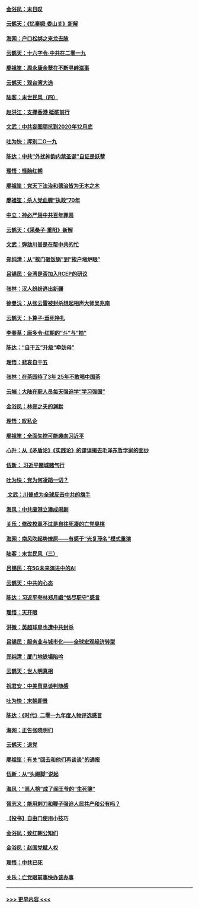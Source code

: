 #### [金浴凤：末日叹](../pages/nsc993/n11752359.md?t=12292155) 
#### [云鹤天：《忆秦娥‧娄山关》新解](../pages/nsc993/n11752348.md?t=12292155) 
#### [海网：户口松绑之来龙去脉](../pages/nsc993/n11752328.md?t=12292155) 
#### [云鹤天：十六字令‧中共在二零一九](../pages/nsc993/n11752305.md?t=12292155) 
#### [廖祖笙：周永康余孽在不断寻衅滋事](../pages/nsc993/n11751013.md?t=12292155) 
#### [云鹤天：观台湾大选](../pages/nsc993/n11751007.md?t=12292155) 
#### [陆客：末世民风（四）](../pages/nsc993/n11749203.md?t=12292155) 
#### [赵洪江：支撑香港 砥砺前行](../pages/nsc993/n11748482.md?t=12292155) 
#### [文武：中共妄图顽抗到2020年12月底](../pages/nsc993/n11748446.md?t=12292155) 
#### [吐为快：挥别二O一九](../pages/nsc993/n11748411.md?t=12292155) 
#### [陈达：中共“外扰神韵内禁圣诞”自证是妖孽](../pages/nsc993/n11748226.md?t=12292155) 
#### [理悟：怪胎红朝](../pages/nsc993/n11748206.md?t=12292155) 
#### [廖祖笙：党天下法治和德治皆为无本之木](../pages/nsc993/n11748135.md?t=12292155) 
#### [廖祖笙：杀人党血腥“执政”70年](../pages/nsc993/n11745144.md?t=12292155) 
#### [中立：神必严惩中共百年罪恶](../pages/nsc993/n11744970.md?t=12292155) 
#### [云鹤天：《采桑子‧重阳》新解](../pages/nsc993/n11744948.md?t=12292155) 
#### [文武：弹劾川普是在帮中共的忙](../pages/nsc993/n11744758.md?t=12292155) 
#### [郑纯清：从“挨门砸饭锅”到“挨户堵炉眼”](../pages/nsc993/n11744745.md?t=12292155) 
#### [吕锡民：台湾是否加入RCEP的研议](../pages/nsc993/n11744701.md?t=12292155) 
#### [张林：汉人纷纷逃出新疆](../pages/nsc993/n11743530.md?t=12292155) 
#### [徐曼沅：从张云雷被封杀想起相声大师吴兆南](../pages/nsc993/n11741816.md?t=12292155) 
#### [云鹤天：卜算子‧垂死挣扎](../pages/nsc993/n11739956.md?t=12292155) 
#### [李春草：唐多令‧红朝的“斗”与“拍”](../pages/nsc993/n11739830.md?t=12292155) 
#### [陈达：“自干五”升级“牵妨母”](../pages/nsc993/n11739724.md?t=12292155) 
#### [理悟：悲哀自干五](../pages/nsc993/n11739547.md?t=12292155) 
#### [张林：在茶园待了3年 25年不敢喝中国茶](../pages/nsc993/n11739240.md?t=12292155) 
#### [云端：大陆在职人员每天强迫学“学习强国”](../pages/nsc993/n11738735.md?t=12292155) 
#### [金浴凤：林郑之夫的渊默](../pages/nsc993/n11737735.md?t=12292155) 
#### [理悟：叹私企](../pages/nsc993/n11737715.md?t=12292155) 
#### [廖祖笙：全面失控可能袭向习近平](../pages/nsc993/n11737704.md?t=12292155) 
#### [心升：从《矛盾论》《实践论》的谬误揭去毛泽东哲学家的面纱](../pages/nsc993/n11736962.md?t=12292155) 
#### [伍新： 习近平赌城赌气行](../pages/nsc993/n11736929.md?t=12292155) 
#### [吐为快：党为何凌蹈一切？](../pages/nsc993/n11736915.md?t=12292155) 
#### [ 文武：川普成为全球反击中共的旗手](../pages/nsc993/n11736882.md?t=12292155) 
#### [海风：中共废港立澳成闹剧](../pages/nsc993/n11735857.md?t=12292155) 
#### [关乐：修改校章不过是自往死凑的亡党臭棋](../pages/nsc993/n11735097.md?t=12292155) 
#### [海网：南风吹起势燎原——有感于“光复茂名”模式重演](../pages/nsc993/n11732308.md?t=12292155) 
#### [陆客：末世民风（三）](../pages/nsc993/n11732211.md?t=12292155) 
#### [吕锡民：在5G未来演进中的AI](../pages/nsc993/n11730010.md?t=12292155) 
#### [云鹤天：中共的心态](../pages/nsc993/n11729906.md?t=12292155) 
#### [陈达：习近平夸林郑月娥“恪尽职守”感言](../pages/nsc993/n11729881.md?t=12292155) 
#### [理悟：天开眼](../pages/nsc993/n11729699.md?t=12292155) 
#### [洪微：英超球星也遭中共封杀](../pages/nsc993/n11727243.md?t=12292155) 
#### [吕锡民：服务业与城市化——全球宏观经济转型](../pages/nsc993/n11725845.md?t=12292155) 
#### [郑纯清：厦门地铁塌陷吟](../pages/nsc993/n11725813.md?t=12292155) 
#### [云鹤天：世人明真相](../pages/nsc993/n11725621.md?t=12292155) 
#### [祝君安：中美贸易谈判随感](../pages/nsc993/n11725609.md?t=12292155) 
#### [吐为快：末朝即景](../pages/nsc993/n11723365.md?t=12292155) 
#### [陈达：《时代》二零一九年度人物评选感言](../pages/nsc993/n11723337.md?t=12292155) 
#### [海网：正告张晓明们](../pages/nsc993/n11723228.md?t=12292155) 
#### [云鹤天：退党](../pages/nsc993/n11723056.md?t=12292155) 
#### [廖祖笙：有关“回去和他们再谈谈”的通报](../pages/nsc993/n11722442.md?t=12292155) 
#### [伍新：从“头踢脚”说起](../pages/nsc993/n11722429.md?t=12292155) 
#### [海风：“恶人榜”成了阎王爷的“生死簿”](../pages/nsc993/n11722272.md?t=12292155) 
#### [胥志义：能用剌刀和鞭子强迫人民共产和公有吗？](../pages/nsc993/n11720569.md?t=12292155) 
#### [【投书】自由门使用小技巧](../pages/nsc993/n11720180.md?t=12292155) 
#### [金浴凤：致红朝公知们](../pages/nsc993/n11720563.md?t=12292155) 
#### [金浴凤：赵国党赋人权](../pages/nsc993/n11720533.md?t=12292155) 
#### [理悟：中共已死](../pages/nsc993/n11720233.md?t=12292155) 
#### [关乐：亡党眼前事快办该办事](../pages/nsc993/n11719160.md?t=12292155) 

----
#### [ >>> 更早内容 <<< ](../indexes/nsc993-earlier.md)
